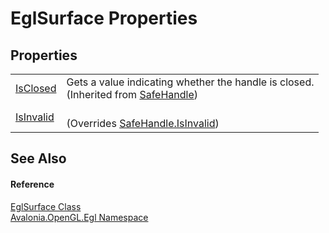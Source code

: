 # EglSurface Properties




## Properties
<table>
<tr>
<td><a href="https://learn.microsoft.com/dotnet/api/system.runtime.interopservices.safehandle.isclosed" target="_blank" rel="noopener noreferrer">IsClosed</a></td>
<td>Gets a value indicating whether the handle is closed.<br />(Inherited from <a href="https://learn.microsoft.com/dotnet/api/system.runtime.interopservices.safehandle" target="_blank" rel="noopener noreferrer">SafeHandle</a>)</td>
</tr>
<tr>
<td><a href="P_Avalonia_OpenGL_Egl_EglSurface_IsInvalid">IsInvalid</a></td>
<td><br />(Overrides <a href="https://learn.microsoft.com/dotnet/api/system.runtime.interopservices.safehandle.isinvalid" target="_blank" rel="noopener noreferrer">SafeHandle.IsInvalid</a>)</td>
</tr>
</table>

## See Also


#### Reference
<a href="T_Avalonia_OpenGL_Egl_EglSurface">EglSurface Class</a>  
<a href="N_Avalonia_OpenGL_Egl">Avalonia.OpenGL.Egl Namespace</a>  
